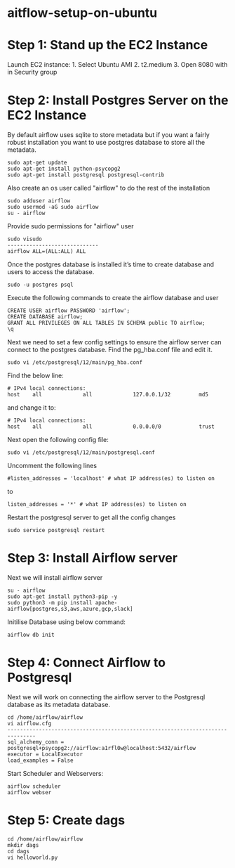 # aitflow-setup-on-ubuntu

# Step 1: Stand up the EC2 Instance
  Launch EC2 instance:
    1. Select Ubuntu AMI
    2. t2.medium
    3. Open 8080 with in Security group
# Step 2: Install Postgres Server on the EC2 Instance
  By default airflow uses sqlite to store metadata but if you want a fairly robust installation you want to use postgres database to store all the metadata.
  
    sudo apt-get update
    sudo apt-get install python-psycopg2
    sudo apt-get install postgresql postgresql-contrib
   
  Also create an os user called "airflow" to do the rest of the installation
  
    sudo adduser airflow
    sudo usermod -aG sudo airflow
    su - airflow
  
  Provide sudo permissions for "airflow" user
    
    sudo visudo
    -----------------------------
    airflow ALL=(ALL:ALL) ALL
    
  Once the postgres database is installed it’s time to create database and users to access the database.
  
    sudo -u postgres psql
    
  Execute the following commands to create the airflow database and user
    
    CREATE USER airflow PASSWORD 'airflow';
    CREATE DATABASE airflow;
    GRANT ALL PRIVILEGES ON ALL TABLES IN SCHEMA public TO airflow;
    \q
  
  Next we need to set a few config settings to ensure the airflow server can connect to the postgres database. Find the pg_hba.conf file and edit it.
  
    sudo vi /etc/postgresql/12/main/pg_hba.conf
  Find the below line:
  
    # IPv4 local connections:
    host    all             all             127.0.0.1/32         md5
  and change it to:
    
    # IPv4 local connections:
    host    all             all             0.0.0.0/0            trust
  
  Next open the following config file:
    
    sudo vi /etc/postgresql/12/main/postgresql.conf
  Uncomment the following lines
    
    #listen_addresses = 'localhost' # what IP address(es) to listen on
  to
    
    listen_addresses = '*' # what IP address(es) to listen on
  Restart the postgresql server to get all the config changes
    
    sudo service postgresql restart
# Step 3: Install Airflow server
  Next we will install airflow server
  
    su - airflow
    sudo apt-get install python3-pip -y
    sudo python3 -m pip install apache-airflow[postgres,s3,aws,azure,gcp,slack]
  Initilise Database using below command:
  
    airflow db init
# Step 4: Connect Airflow to Postgresql
  Next we will work on connecting the airflow server to the Postgresql database as its metadata database.
  
    cd /home/airflow/airflow
    vi airflow.cfg
    -------------------------------------------------------------------------------
    sql_alchemy_conn = postgresql+psycopg2://airflow:a1rfl0w@localhost:5432/airflow
    executor = LocalExecutor
    load_examples = False
  
  Start Scheduler and Webservers:
  
    airflow scheduler
    airflow webser
# Step 5: Create dags
    cd /home/airflow/airflow
    mkdir dags
    cd dags
    vi helloworld.py
  
